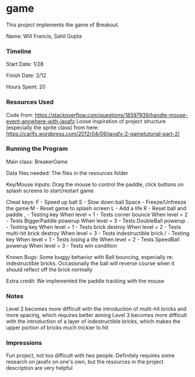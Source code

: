 game
====

This project implements the game of Breakout.

Name: Will Francis, Sahil Gupta

### Timeline

Start Date: 1/28

Finish Date: 2/12

Hours Spent: 20

### Resources Used

Code from: https://stackoverflow.com/questions/18597939/handle-mouse-event-anywhere-with-javafx
Loose inspiration of project structure (especially the sprite class) from here: https://carlfx.wordpress.com/2012/04/09/javafx-2-gametutorial-part-2/


### Running the Program

Main class: BreakerGame

Data files needed: The files in the resources folder

Key/Mouse inputs: Drag the mouse to control the paddle, click buttons on splash screens to start/restart game

Cheat keys:
F - Speed up ball
S - Slow down ball
Space - Freeze/Unfreeze the game
M - Reset game to splash screen
L - Add a life
R - Reset ball and paddle
, - Testing key 
    When level = 1 - Tests corner bounce
    When level = 2 - Tests BiggerPaddle powerup
    When level = 3 - Tests DoubleBall powerup
. - Testing key
    When level = 1 - Tests brick destroy
    When level = 2 - Tests multi-hit brick destroy
    When level = 3 - Tests indestructible brick
/ - Testing key
    When level = 1 - Tests losing a life
    When level = 2 - Tests SpeedBall powerup
    When level = 3 - Tests win condition

Known Bugs: Some buggy behavior with Ball bouncing, especially re: indestructible bricks. 
Occasionally the ball will reverse course when it should reflect off the brick normally

Extra credit: We implemented the paddle tracking with the mouse


### Notes
Level 2 becomes more difficult with the introduction of multi-hit bricks and more spacing, which requires better aiming
Level 3 becomes more difficult with the introduction of a layer of indestructible bricks, which makes the upper portion of bricks much trickier to hit


### Impressions
Fun project, not too difficult with two people. Definitely requires some research on javafx on one's own, but the resources in the project description are very helpful
